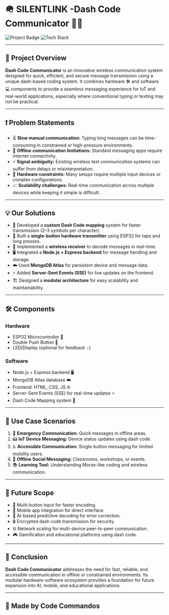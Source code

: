 # 🪖 SILENTLINK -Dash Code Communicator 🚀✨

![Project Badge](https://img.shields.io/badge/status-active-brightgreen) 
![Tech Stack](https://img.shields.io/badge/tech-ESP32%20|%20Node.js%20|%20MongoDB-blue)

---

## 🌟 Project Overview
**Dash Code Communicator** is an innovative wireless communication system designed for quick, efficient, and secure message transmission using a unique dash-based coding system. It combines hardware 🛠️ and software 💻 components to provide a seamless messaging experience for IoT and real-world applications, especially where conventional typing or texting may not be practical.

---

## ❗ Problem Statements
- ⏳ **Slow manual communication:** Typing long messages can be time-consuming in constrained or high-pressure environments.  
- 📶 **Offline communication limitations:** Standard messaging apps require internet connectivity.  
- ⚡ **Signal ambiguity:** Existing wireless text communication systems can suffer from delays or misinterpretation.  
- 🔧 **Hardware constraints:** Many setups require multiple input devices or complex configurations.  
- 📈 **Scalability challenges:** Real-time communication across multiple devices while keeping it simple is difficult.

---

## 💡 Our Solutions
- 📝 Developed a **custom Dash Code mapping** system for faster transmission (2–3 symbols per character).  
- 🔘 Built a **single-button hardware transmitter** using ESP32 for taps and long presses.  
- 📡 Implemented a **wireless receiver** to decode messages in real-time.  
- 🖥️ Integrated a **Node.js + Express backend** for message handling and storage.  
- ☁️ Used **MongoDB Atlas** for persistent device and message data.  
- ⚡ Added **Server-Sent Events (SSE)** for live updates on the frontend.  
- 🏗️ Designed a **modular architecture** for easy scalability and maintainability.

---

## 🛠️ Components
### Hardware
- ESP32 Microcontroller 🤖  
- Double Push Button 🔘  
- LED/Display (optional for feedback 💡)

### Software
- Node.js + Express backend 🖥️  
- MongoDB Atlas database ☁️  
- Frontend: HTML, CSS, JS 🌐  
- Server-Sent Events (SSE) for real-time updates ⚡  
- Dash Code Mapping system 📝

---

## 🎯 Use Case Scenarios
1. 🚨 **Emergency Communication:** Quick messages in offline areas.  
2. 📟 **IoT Device Messaging:** Device status updates using dash code.  
3. ♿ **Accessible Communication:** Single-button messaging for limited mobility users.  
4. 🏫 **Offline Social Messaging:** Classrooms, workshops, or events.  
5. 📚 **Learning Tool:** Understanding Morse-like coding and wireless communication.

---

## 🔮 Future Scope
- 🔘 Multi-button input for faster encoding.  
- 📱 Mobile app integration for direct interface.  
- 🤖 AI-based predictive decoding for error correction.  
- 🔒 Encrypted dash code transmission for security.  
- 🌐 Network scaling for multi-device peer-to-peer communication.  
- 🎮 Gamification and educational platforms using dash code.

---

## 🏁 Conclusion
**Dash Code Communicator** addresses the need for fast, reliable, and accessible communication in offline or constrained environments. Its modular hardware-software ecosystem provides a foundation for future expansion into AI, mobile, and educational applications.

---

## 💖 Made by Code Commandos
